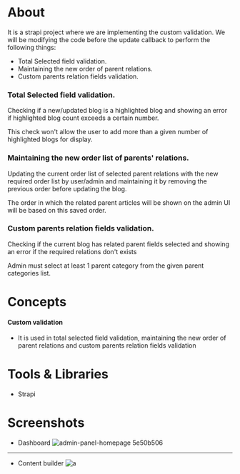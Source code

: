 # About
It is a strapi project where we are implementing the custom validation. We will be modifying the code before the update callback to perform the following things:
- Total Selected field validation.
- Maintaining the new order of parent relations.
- Custom parents relation fields validation.

### Total Selected field validation.
Checking if a new/updated blog is a highlighted blog and showing an error if highlighted blog count exceeds a certain number.

This check won't allow the user to add more than a given number of highlighted blogs for display.

### Maintaining the new order list of parents' relations.
Updating the current order list of selected parent relations with the new required order list by user/admin and maintaining it by removing the previous order before updating the blog.

The order in which the related parent articles will be shown on the admin UI will be based on this saved order.

### Custom parents relation fields validation.
Checking if the current blog has related parent fields selected and showing an error if the required relations don't exists

Admin must select at least 1 parent category from the given parent categories list.

# Concepts
#### Custom validation
- It is used in total selected field validation, maintaining the new order of parent relations and custom parents relation fields validation


# Tools & Libraries
- Strapi

# Screenshots

- Dashboard
![admin-panel-homepage 5e50b506](https://user-images.githubusercontent.com/15182066/209935458-4bf600bd-74af-4398-a65f-d25bfbf85fcb.png)
----
- Content builder
![a](https://user-images.githubusercontent.com/15182066/209935530-6354912f-460b-418f-996e-88d5660f151c.png)

